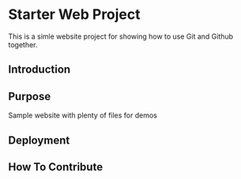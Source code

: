 # Starter Web Project

This is a simle website project for showing how 
to use Git and Github together.

## Introduction

## Purpose

Sample website with plenty of files for demos

## Deployment

## How To Contribute